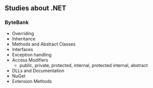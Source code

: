 ## Studies about .NET

### ByteBank
- Overriding
- Inheritance
- Methods and Abstract Classes
- Interfaces
- Exception handling
- Access Modifiers
    - public, private, protected, internal, protected internal, abstract
- DLLs and Documentation
- NuGet
- Extension Methods
